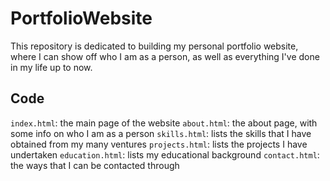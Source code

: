 # PortfolioWebsite

This repository is dedicated to building my personal portfolio website, where I can show off who I am as a person, as well as everything I've done in my life up to now.

## Code
`index.html`: the main page of the website
`about.html`: the about page, with some info on who I am as a person
`skills.html`: lists the skills that I have obtained from my many ventures
`projects.html`: lists the projects I have undertaken
`education.html`: lists my educational background
`contact.html`: the ways that I can be contacted through